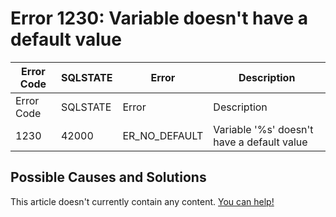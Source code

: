 
# Error 1230: Variable doesn't have a default value


| Error Code | SQLSTATE | Error | Description |
| --- | --- | --- | --- |
| Error Code | SQLSTATE | Error | Description |
| 1230 | 42000 | ER_NO_DEFAULT | Variable '%s' doesn't have a default value |




## Possible Causes and Solutions


This article doesn't currently contain any content. [You can help!](/kb/en/writing-and-editing-knowledge-base-articles/)

